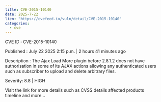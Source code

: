 ```yaml
--- 
title: CVE-2015-10140
date: 2025-7-22
lien: "https://cvefeed.io/vuln/detail/CVE-2015-10140"
categories:
  - cve
---
```


CVE ID : CVE-2015-10140

Published :  July 22
2025
2:15 p.m. | 2 hours
41 minutes ago

Description : The Ajax Load More plugin before 2.8.1.2 does not have authorisation in some of its AJAX actions
allowing any authenticated users
such as subscriber
to upload and delete arbitrary files.

Severity: 8.8 | HIGH

Visit the link for more details
such as CVSS details
affected products
timeline
and more...
